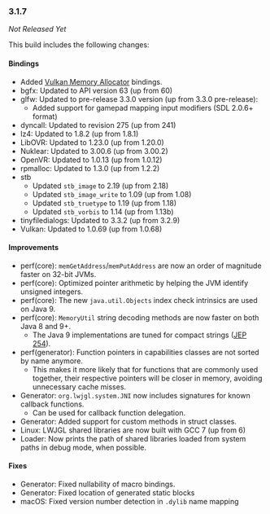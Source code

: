 ### 3.1.7

_Not Released Yet_

This build includes the following changes:

#### Bindings

- Added [Vulkan Memory Allocator](https://github.com/GPUOpen-LibrariesAndSDKs/VulkanMemoryAllocator) bindings.
- bgfx: Updated to API version 63 (up from 60)
- glfw: Updated to pre-release 3.3.0 version (up from 3.3.0 pre-release):
    * Added support for gamepad mapping input modifiers (SDL 2.0.6+ format)
- dyncall: Updated to revision 275 (up from 241)
- lz4: Updated to 1.8.2 (up from 1.8.1)
- LibOVR: Updated to 1.23.0 (up from 1.20.0) 
- Nuklear: Updated to 3.00.6 (up from 3.00.2)
- OpenVR: Updated to 1.0.13 (up from 1.0.12)
- rpmalloc: Updated to 1.3.0 (up from 1.2.2)
- stb
    * Updated `stb_image` to 2.19 (up from 2.18)
    * Updated `stb_image_write` to 1.09 (up from 1.08)
    * Updated `stb_truetype` to 1.19 (up from 1.18)
    * Updated `stb_vorbis` to 1.14 (up from 1.13b)
- tinyfiledialogs: Updated to 3.3.2 (up from 3.2.9)
- Vulkan: Updated to 1.0.69 (up from 1.0.68)
    
#### Improvements

- perf(core): `memGetAddress`/`memPutAddress` are now an order of magnitude faster on 32-bit JVMs.
- perf(core): Optimized pointer arithmetic by helping the JVM identify unsigned integers.
- perf(core): The new `java.util.Objects` index check intrinsics are used on Java 9.
- perf(core): `MemoryUtil` string decoding methods are now faster on both Java 8 and 9+.
    * The Java 9 implementations are tuned for compact strings ([JEP 254](http://openjdk.java.net/jeps/254)).
- perf(generator):  Function pointers in capabilities classes are not sorted by name anymore.
    * This makes it more likely that for functions that are commonly used together, their respective pointers
    will be closer in memory, avoiding unnecessary cache misses.
- Generator: `org.lwjgl.system.JNI` now includes signatures for known callback functions.
    * Can be used for callback function delegation.
- Generator: Added support for custom methods in struct classes.
- Linux: LWJGL shared libraries are now built with GCC 7 (up from 6)
- Loader: Now prints the path of shared libraries loaded from system paths in debug mode, when possible.

#### Fixes

- Generator: Fixed nullability of macro bindings.
- Generator: Fixed location of generated static blocks
- macOS: Fixed version number detection in `.dylib` name mapping 